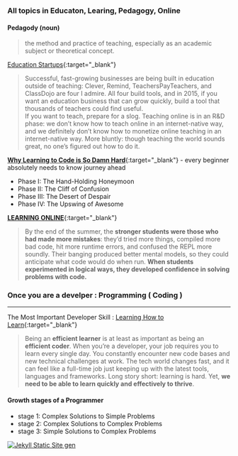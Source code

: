 ### All topics in Educaton, Learing, Pedagogy, Online

#### Pedagody (noun)
> the method and practice of teaching, especially as an academic subject or theoretical concept.

[Education Startups](http://christinacacioppo.com/blog/education-startups){:target="_blank"}  
>Successful, fast-growing businesses are being built in education outside of teaching: Clever, Remind, TeachersPayTeachers, and ClassDojo are four I admire. All four build tools, and in 2015, if you want an education business that can grow quickly, build a tool that thousands of teachers could find useful.  
>If you want to teach, prepare for a slog. Teaching online is in an R&D phase: we don’t know how to teach online in an internet-native way, and we definitely don’t know how to monetize online teaching in an internet-native way. More bluntly: though teaching the world sounds great, no one’s figured out how to do it.

[**Why Learning to Code is So Damn Hard**](https://www.vikingcodeschool.com/posts/why-learning-to-code-is-so-damn-hard){:target="_blank"} - every beginner absolutely needs to know journey ahead  

- Phase I: The Hand-Holding Honeymoon
- Phase II: The Cliff of Confusion
- Phase III: The Desert of Despair
- Phase IV: The Upswing of Awesome

[**LEARNING ONLINE**](http://christinacacioppo.com/blog/learning-online){:target="_blank"}  

> By the end of the summer, the **stronger students were those who had made more mistakes**: they’d tried more things, compiled more bad code, hit more runtime errors, and confused the REPL more soundly. Their banging produced better mental models, so they could anticipate what code would do when run. **When students experimented in logical ways, they developed confidence in solving problems with code.**


### Once you are a develper : Programming ( Coding )
---
The Most Important Developer Skill : [Learning How to Learn](https://medium.freecodecamp.com/learning-how-to-learn-the-most-important-developer-skill-7bf62dfaf67d#.6q3haejpo){:target="_blank"}  

> Being an **efficient learner** is at least as important as being an **efficient coder**.
> When you’re a developer, your job requires you to learn every single day. You constantly encounter new code bases and new technical challenges at work.
> The tech world changes fast, and it can feel like a full-time job just keeping up with the latest tools, languages and frameworks.
> Long story short: learning is hard. Yet, **we need to be able to learn quickly and effectively to thrive**.

#### Growth stages of a Programmer 
- stage 1: Complex Solutions to Simple Problems
- stage 2: Complex Solutions to Complex Problems
- stage 3: Simple Solutions to Complex Problems


[![Jekyll Static Site gen](http://img.youtube.com/vi/YOUTUBE_VIDEO_ID_HERE/0.jpg)](http://www.youtube.com/watch?v=oiNVQ9Zjy4o)
